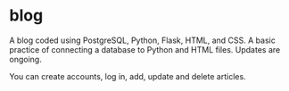 # blog

A blog coded using PostgreSQL, Python, Flask, HTML, and CSS. A basic practice of connecting a database to Python and HTML files. Updates are ongoing.

You can create accounts, log in, add, update and delete articles.